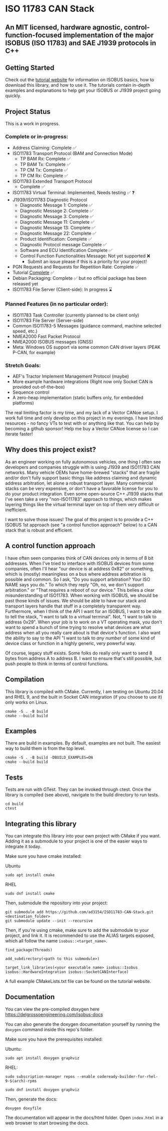 # ISO 11783 CAN Stack
## An MIT licensed, hardware agnostic, control-function-focused implementation of the major ISOBUS (ISO 11783) and SAE J1939 protocols in C++

## Getting Started

Check out the [tutorial website](https://delgrossoengineering.com/isobus-tutorial/index.html) for information on ISOBUS basics, how to download this library, and how to use it. The tutorials contain in-depth examples and explanations to help get your ISOBUS or J1939 project going quickly.

## Project Status

This is a work in progress.

### Complete or in-progress:

- Address Claiming: Complete :white_check_mark:
- ISO11783 Transport Protocol (BAM and Connection Mode)
    - TP BAM Rx: Complete :white_check_mark:
    - TP BAM Tx: Complete :white_check_mark:
    - TP CM Tx: Complete :white_check_mark:
    - TP CM Rx: Complete :white_check_mark:
- ISO11783 Extended Transport Protocol
    - Complete :white_check_mark:
- ISO11783 Virtual Terminal: Implemented, Needs testing :white_check_mark: :question:
- J1939/ISO11783 Diagnostic Protocol
    - Diagnostic Message 1: Complete :white_check_mark:
    - Diagnostic Message 2: Complete :white_check_mark:
    - Diagnostic Message 3: Complete :white_check_mark:
    - Diagnostic Message 11: Complete :white_check_mark:
    - Diagnostic Message 13: Complete :white_check_mark:
    - Diagnostic Message 22: Complete :white_check_mark:
    - Product Identification: Complete :white_check_mark:
    - Diagnostic Protocol message Complete :white_check_mark:
    - Software and ECU Identification Complete :white_check_mark:
    - Control Function Functionalities Message: Not yet supported :x:
        - Submit an issue please if this is a priority for your project!
- PGN Requests and Requests for Repetition Rate: Complete :white_check_mark:
- Tutorial [Complete](https://delgrossoengineering.com/isobus-tutorial/index.html) :white_check_mark:
- Debian Packaging: Complete :white_check_mark: but no official package has been released yet
- ISO11783 File Server (Client-side): In progress :hourglass:
### Planned Features (in no particular order):
- ISO11783 Task Controller (currently planned to be client only)
- ISO11783 File Server (Server-side)
- Common ISO11783-5 Messages (guidance command, machine selected speed, etc.)
- NMEA2000 Fast Packet Protocol
- NMEA2000 ISOBUS messages (GNSS)
- Meta: Windows OS support via some common CAN driver layers (PEAK P-CAN, for example)

### Stretch Goals:

- AEF's Tractor Implement Management Protocol (maybe)
- More example hardware integrations (Right now only Socket CAN is provided out-of-the-box)
- Sequence control
- A zero-heap implementation (static buffers only, for embedded platforms)

The real limiting factor is my time, and my lack of a Vector CANoe setup.
I work full time and only develop on this project in my evenings.
I have limited resources - no fancy VTs to test with or anything like that.
You can help by becoming a github sponsor! Help me buy a Vector CANoe license so I can iterate faster!

## Why does this project exist?

As an engineer working on fully autonomous vehicles, one thing I often see developers and companies struggle with is using J1939 and ISO11783 CAN networks. Many vehicle OEMs have home-brewed "stacks" that are fragile and/or don't fully support basic things like address claiming and dynamic address arbitration, let alone a robust transport layer. Many commercial stacks can be very expensive, or don't have a favorable license for you to do your product integration. Even some open-source C++ J1939 stacks that I've seen take a very "non-ISO11783" approach to things, which makes layering things like the virtual terminal layer on top of them very difficult or inefficient.

I want to solve those issues! The goal of this project is to provide a C++ ISOBUS 1st approach (see "a control function approach" below) to a CAN stack that is robust and efficient.

## A control function approach

I have often seen companies think of CAN devices only in terms of 8 bit addresses. When I've tried to interface with ISOBUS devices from some companies, often I'll hear "our device is at address 0x82" or something, which is (mostly) meaningless on a bus where address arbitration is possible and common. So I ask, "Do you support arbitration? Your ISO NAME says you do." To which they reply "Oh, no, we don't support arbitration." or "That requires a reboot of our device." This belies a clear misunderstanding of ISO11783. When working with ISOBUS, we should be past those kinds of issues. We should be able to have our stack and transport layers handle that stuff in a completely transparent way. Furthermore, when I think of the API I want for an ISOBUS, I want to be able to tell the stack, "I want to talk to a virtual terminal". Not, "I want to talk to address 0x29". When your job is to work on a VT operating mask, you don't want to spend a bunch of time trying to resolve what devices are what address when all you really care about is that device's function. I also want the ability to say to the API "I want to talk to *any number* of some kind of device class or function in a highly generic, very powerful way.

Of course, legacy stuff exists. Some folks do really only want to send 8 bytes from address A to address B. I want to ensure that's still possible, but push people to think in terms of control functions.

## Compilation

This library is compiled with CMake. Currently, I am testing on Ubuntu 20.04 and RHEL 9, and the built in Socket CAN integration (if you choose to use it) only works on Linux.
```
cmake -S . -B build
cmake --build build
```

## Examples

There are build in examples. By default, examples are not built.
The easiest way to build them is from the top level.
```
cmake -S . -B build -DBUILD_EXAMPLES=ON
cmake --build build
```

## Tests

Tests are run with GTest. They can be invoked through ctest. Once the library is compiled (see above), navigate to the build directory to run tests.
```
cd build
ctest
```

## Integrating this library

You can integrate this library into your own project with CMake if you want. Adding it as a submodule to your project is one of the easier ways to integrate it today.

Make sure you have cmake installed:

Ubuntu
```
sudo apt install cmake
```

RHEL
```
sudo dnf install cmake
```

Then, submodule the repository into your project:

```
git submodule add https://github.com/ad3154/ISO11783-CAN-Stack.git <destination_folder>
git submodule update --init --recursive
```
Then, if you're using cmake, make sure to add the submodule to your project, and link it.
It is recommended to use the ALIAS targets exposed, which all follow the name `isobus::<target_name>`.

```
find_package(Threads)

add_subdirectory(<path to this submodule>)

target_link_libraries(<your executable name> isobus::Isobus isobus::HardwareIntegration isobus::SocketCANInterface)
```

A full example CMakeLists.txt file can be found on the tutorial website.

## Documentation

You can view the pre-compiled doxygen here https://delgrossoengineering.com/isobus-docs

You can also generate the doxygen documentation yourself by running the `doxygen` command inside this repo's folder.

Make sure you have the prerequisites installed:

Ubuntu:
```
sudo apt install doxygen graphviz
```

RHEL:
```
sudo subscription-manager repos --enable codeready-builder-for-rhel-9-$(arch)-rpms

sudo dnf install doxygen graphviz
```

Then, generate the docs:
```
doxygen doxyfile
```

The documentation will appear in the docs/html folder. Open `index.html` in a web browser to start browsing the docs.
